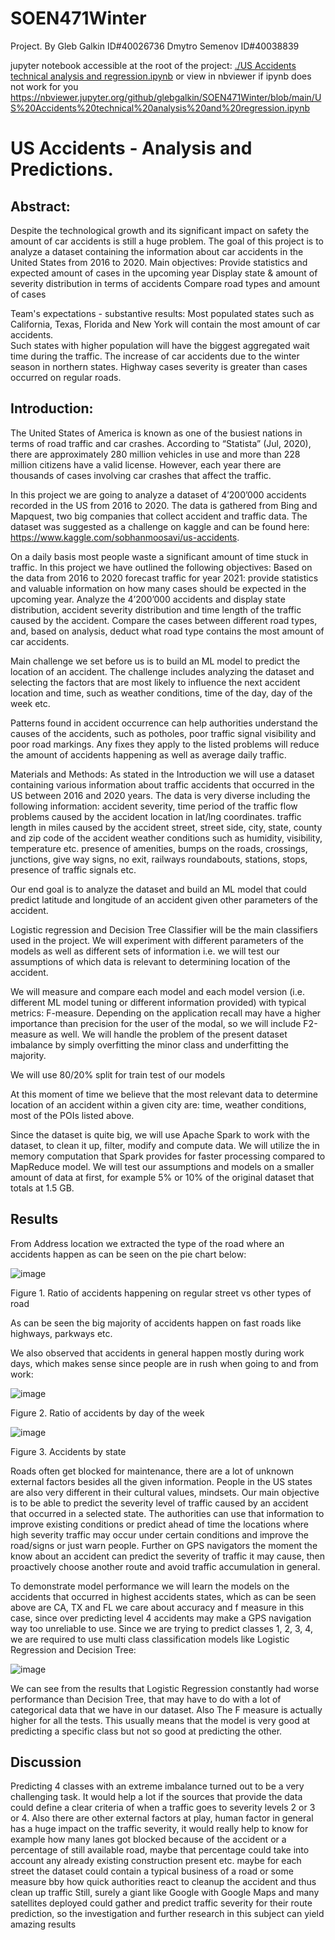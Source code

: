 # SOEN471Winter
Project.
By 
Gleb Galkin    ID#40026736
Dmytro Semenov ID#40038839

jupyter notebook accessible at the root of the project: [./US Accidents technical analysis and regression.ipynb](https://github.com/glebgalkin/SOEN471Winter/blob/main/US%20Accidents%20technical%20analysis%20and%20regression.ipynb)
or view in nbviewer if ipynb does not work for you https://nbviewer.jupyter.org/github/glebgalkin/SOEN471Winter/blob/main/US%20Accidents%20technical%20analysis%20and%20regression.ipynb





# US Accidents - Analysis and Predictions.
                                                       






## Abstract:

Despite the technological growth and its significant impact on safety the amount of car accidents is still a huge problem. 
The goal of this project is to analyze a dataset containing the information about car accidents in the United States from 2016 to 2020.
Main objectives:
Provide statistics and expected amount of cases in the upcoming year
Display state & amount of severity distribution in terms of accidents
Compare road types and amount of cases

Team's expectations - substantive results:
Most populated states such as California, Texas, Florida and New York will contain the most amount of car accidents.  
Such states with higher population will have the biggest aggregated wait time during the traffic.
The increase of car accidents due to the winter season in northern states. 
Highway cases severity is greater than cases occurred on regular roads.

## Introduction:

The United States of America is known as one of the busiest nations in terms of road traffic and car crashes. According to “Statista” (Jul, 2020), there are approximately 280 million vehicles in use and more than 228 million citizens have a valid license. However, each year there are thousands of cases involving car crashes that affect the traffic. 

In this project we are going to analyze a dataset of 4’200’000 accidents recorded in the US from 2016 to 2020. The data is gathered from Bing and Mapquest, two big companies that collect accident and traffic data. The dataset was suggested as a challenge on kaggle and can be found here: https://www.kaggle.com/sobhanmoosavi/us-accidents.


On a daily basis most people waste a significant amount of time stuck in traffic. In this project we have outlined the following objectives:
Based on the data from 2016 to 2020 forecast traffic for year 2021: provide statistics and valuable information on how many cases should be expected in the upcoming year.
Analyze the 4’200’000 accidents and display state distribution, accident severity distribution and time length of the traffic caused by the accident.
Compare the cases between different road types, and, based on analysis, deduct what road type contains the most amount of car accidents.

Main challenge we set before us is to build an ML model to predict the location of an accident. The challenge includes analyzing the dataset and selecting the factors that are most likely to influence the next accident location and time, such as weather conditions, time of the day, day of the week etc.

Patterns found in accident occurrence can help authorities understand the causes of the accidents, such as potholes, poor traffic signal visibility and poor road markings. Any fixes they apply to the listed problems will reduce the amount of accidents happening as well as average daily traffic.

Materials and Methods:
As stated in the Introduction we will use a dataset containing various information about traffic accidents that occurred in the US between 2016 and 2020 years. The data is very diverse including the following information: 
accident severity,
time period of the traffic flow problems caused by the accident
location in lat/lng coordinates.
traffic length in miles caused by the accident
street, street side, city, state, county and zip code of the accident
weather conditions such as humidity, visibility, temperature etc.
presence of amenities, bumps on the roads, crossings, junctions, give way signs, no exit, railways roundabouts, stations, stops, presence of traffic signals etc.

Our end goal is to analyze the dataset and build an ML model that could predict latitude and longitude of an accident given other parameters of the accident.
 
Logistic regression and Decision Tree Classifier will be the main classifiers used in the project. We will experiment with different parameters of the models as well as different sets of information i.e. we will test our assumptions of which data is relevant to determining location of the accident.

We will measure and compare each model and each model version (i.e. different ML model tuning or different information provided) with typical metrics: F-measure.
Depending on the application recall may have a higher importance than precision for the user of the modal, so we will include F2-measure as well.
We will handle the problem of the present dataset imbalance by simply overfitting the minor class and underfitting the majority.

We will use 80/20% split for train test of our models

At this moment of time we believe that the most relevant data to determine location of an accident within a given city are: time, weather conditions, most of the POIs listed above. 

Since the dataset is quite big, we will use Apache Spark to work with the dataset, to clean it up, filter, modify and compute data. We will utilize the in memory computation that Spark provides for faster processing compared to MapReduce model. We will test our assumptions and models on a smaller amount of data at first, for example 5% or 10% of the original dataset that totals at 1.5 GB.

## Results
From Address location we extracted the type of the road where an accidents happen as can be seen on the pie chart below:

![image](https://user-images.githubusercontent.com/22376976/114464927-6cfef980-9bb4-11eb-8481-e5482f025a89.png)

Figure 1. Ratio of accidents happening on regular street vs other types of road

As can be seen the big majority of accidents happen on fast roads like highways, parkways etc.

We also observed that accidents in general happen mostly during work days, which makes sense since people are in rush when going to and from work:

![image](https://user-images.githubusercontent.com/22376976/114464950-77b98e80-9bb4-11eb-9fd2-8bbd3ee87a49.png)

Figure 2. Ratio of accidents by day of the week

![image](https://user-images.githubusercontent.com/22376976/114464993-843de700-9bb4-11eb-8671-50377a377701.png)

Figure 3. Accidents by state

Roads often get blocked for maintenance, there are a lot of unknown external factors besides all the given information. People in the US states are also very different in their cultural values, mindsets. Our main objective is to be able to predict the severity level of traffic caused by an accident that occurred in a selected state. The authorities can use that information to improve existing conditions or predict ahead of time the locations where high severity traffic may occur under certain conditions and improve the road/signs or just warn people. Further on GPS navigators the moment the know about an accident can predict the severity of traffic it may cause, then proactively choose another route and avoid traffic accumulation in general.

To demonstrate model performance we will learn the models on the accidents that occurred in highest accidents states, which as can be seen above are CA, TX and FL
we care about accuracy and f measure in this case, since over predicting level 4 accidents may make a GPS navigation way too unreliable to use.
Since we are trying to predict classes 1, 2, 3, 4, we are required to use multi class classification models like Logistic Regression and Decision Tree:

![image](https://user-images.githubusercontent.com/22376976/114465044-915ad600-9bb4-11eb-85e9-2d30006d251a.png)

We can see from the results that Logistic Regression constantly had worse performance than Decision Tree, that may have to do with a lot of categorical data that we have in our dataset. Also The F measure is actually higher for all the tests. This usually means that the model is very good at predicting a specific class but not so good at predicting the other.

## Discussion
Predicting 4 classes with an extreme imbalance turned out to be a very challenging task. It would help a lot if the sources that provide the data could define a clear criteria of when a traffic goes to severity levels 2 or 3 or 4. Also there are other external factors at play, human factor in general has a huge impact on the traffic severity, it would really help to know for example how many lanes got blocked because of the accident or a percentage of still available road, maybe that percentage could take into account any already existing construction present etc. maybe for each street the dataset could contain a typical business of a road or some measure bby how quick authorities react to cleanup the accident and thus clean up traffic
Still, surely a giant like Google with Google Maps and many satellites deployed could gather and predict traffic severity for their route prediction, so the investigation and further research in this subject can yield amazing results


